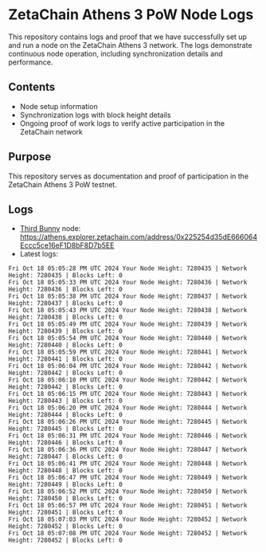 # ZetaChain Athens 3 PoW Node Logs
This repository contains logs and proof that we have successfully set up and run a node on the ZetaChain Athens 3 network. The logs demonstrate continuous node operation, including synchronization details and performance.

## Contents
- Node setup information
- Synchronization logs with block height details
- Ongoing proof of work logs to verify active participation in the ZetaChain network

## Purpose
This repository serves as documentation and proof of participation in the ZetaChain Athens 3 PoW testnet.

## Logs

- [Third Bunny](https://thirdbunny.xyz/) node: https://athens.explorer.zetachain.com/address/0x225254d35dE666064Eccc5ce16eF1D8bF8D7b5EE
- Latest logs:
```
Fri Oct 18 05:05:28 PM UTC 2024 Your Node Height: 7280435 | Network Height: 7280435 | Blocks Left: 0
Fri Oct 18 05:05:33 PM UTC 2024 Your Node Height: 7280436 | Network Height: 7280436 | Blocks Left: 0
Fri Oct 18 05:05:38 PM UTC 2024 Your Node Height: 7280437 | Network Height: 7280437 | Blocks Left: 0
Fri Oct 18 05:05:43 PM UTC 2024 Your Node Height: 7280438 | Network Height: 7280438 | Blocks Left: 0
Fri Oct 18 05:05:49 PM UTC 2024 Your Node Height: 7280439 | Network Height: 7280439 | Blocks Left: 0
Fri Oct 18 05:05:54 PM UTC 2024 Your Node Height: 7280440 | Network Height: 7280440 | Blocks Left: 0
Fri Oct 18 05:05:59 PM UTC 2024 Your Node Height: 7280441 | Network Height: 7280441 | Blocks Left: 0
Fri Oct 18 05:06:04 PM UTC 2024 Your Node Height: 7280442 | Network Height: 7280442 | Blocks Left: 0
Fri Oct 18 05:06:10 PM UTC 2024 Your Node Height: 7280442 | Network Height: 7280442 | Blocks Left: 0
Fri Oct 18 05:06:15 PM UTC 2024 Your Node Height: 7280443 | Network Height: 7280443 | Blocks Left: 0
Fri Oct 18 05:06:20 PM UTC 2024 Your Node Height: 7280444 | Network Height: 7280444 | Blocks Left: 0
Fri Oct 18 05:06:26 PM UTC 2024 Your Node Height: 7280445 | Network Height: 7280445 | Blocks Left: 0
Fri Oct 18 05:06:31 PM UTC 2024 Your Node Height: 7280446 | Network Height: 7280446 | Blocks Left: 0
Fri Oct 18 05:06:36 PM UTC 2024 Your Node Height: 7280447 | Network Height: 7280447 | Blocks Left: 0
Fri Oct 18 05:06:41 PM UTC 2024 Your Node Height: 7280448 | Network Height: 7280448 | Blocks Left: 0
Fri Oct 18 05:06:47 PM UTC 2024 Your Node Height: 7280449 | Network Height: 7280449 | Blocks Left: 0
Fri Oct 18 05:06:52 PM UTC 2024 Your Node Height: 7280450 | Network Height: 7280450 | Blocks Left: 0
Fri Oct 18 05:06:57 PM UTC 2024 Your Node Height: 7280451 | Network Height: 7280451 | Blocks Left: 0
Fri Oct 18 05:07:03 PM UTC 2024 Your Node Height: 7280452 | Network Height: 7280452 | Blocks Left: 0
Fri Oct 18 05:07:08 PM UTC 2024 Your Node Height: 7280452 | Network Height: 7280452 | Blocks Left: 0
```
